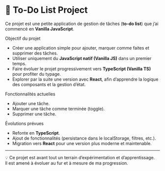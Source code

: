 # 📝 To-Do List Project

Ce projet est une petite application de gestion de tâches (**to-do list**) que j’ai commencé en **Vanilla JavaScript**.

Objectif du projet
- Créer une application simple pour ajouter, marquer comme faites et supprimer des tâches.
- Utiliser uniquement du **JavaScript natif (Vanilla JS)** dans un premier temps.
- Faire évoluer le projet progressivement vers **TypeScript (Vanilla TS)** pour profiter du typage.
- Explorer par la suite une version avec **React**, afin d’apprendre la logique des composants et la gestion d’état.

Fonctionnalités actuelles
- Ajouter une tâche.
- Marquer une tâche comme terminée (toggle).
- Supprimer une tâche.

Évolutions prévues
- Refonte en **TypeScript**.
- Ajout de fonctionnalités (persistance dans le localStorage, filtres, etc.).
- Migration vers **React** pour une version plus moderne et maintenable.

---

💡 Ce projet est avant tout un terrain d’expérimentation et d’apprentissage.  
Il est amené à évoluer au fur et à mesure de ma progression.
